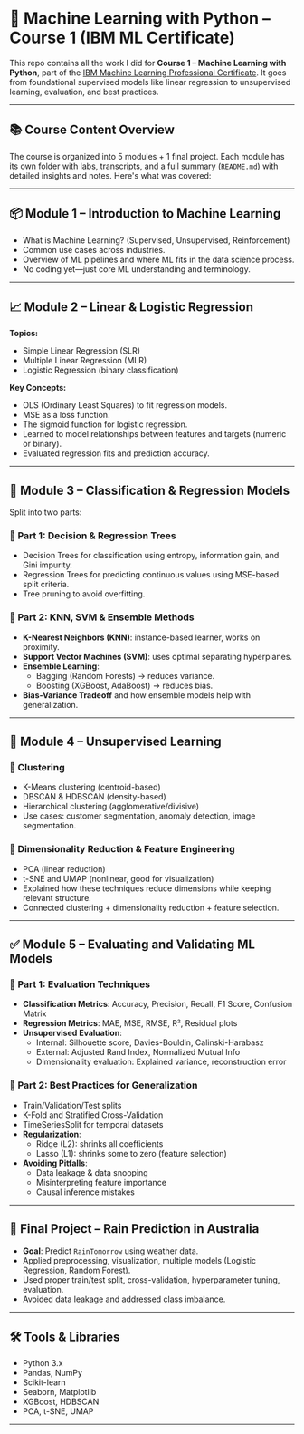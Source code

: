# 🤖 Machine Learning with Python – Course 1 (IBM ML Certificate)

This repo contains all the work I did for **Course 1 – Machine Learning with Python**, part of the [IBM Machine Learning Professional Certificate](https://www.coursera.org/professional-certificates/ibm-machine-learning). It goes from foundational supervised models like linear regression to unsupervised learning, evaluation, and best practices.

---

## 📚 Course Content Overview

The course is organized into 5 modules + 1 final project. Each module has its own folder with labs, transcripts, and a full summary (`README.md`) with detailed insights and notes. Here's what was covered:

---

## 📦 Module 1 – Introduction to Machine Learning

- What is Machine Learning? (Supervised, Unsupervised, Reinforcement)
- Common use cases across industries.
- Overview of ML pipelines and where ML fits in the data science process.
- No coding yet—just core ML understanding and terminology.

---

## 📈 Module 2 – Linear & Logistic Regression

**Topics:**

- Simple Linear Regression (SLR)
- Multiple Linear Regression (MLR)
- Logistic Regression (binary classification)

**Key Concepts:**

- OLS (Ordinary Least Squares) to fit regression models.
- MSE as a loss function.
- The sigmoid function for logistic regression.
- Learned to model relationships between features and targets (numeric or binary).
- Evaluated regression fits and prediction accuracy.

---

## 🌲 Module 3 – Classification & Regression Models

Split into two parts:

### 🔹 Part 1: Decision & Regression Trees

- Decision Trees for classification using entropy, information gain, and Gini impurity.
- Regression Trees for predicting continuous values using MSE-based split criteria.
- Tree pruning to avoid overfitting.

### 🔹 Part 2: KNN, SVM & Ensemble Methods

- **K-Nearest Neighbors (KNN)**: instance-based learner, works on proximity.
- **Support Vector Machines (SVM)**: uses optimal separating hyperplanes.
- **Ensemble Learning**:
  - Bagging (Random Forests) → reduces variance.
  - Boosting (XGBoost, AdaBoost) → reduces bias.
- **Bias-Variance Tradeoff** and how ensemble models help with generalization.

---

## 🧪 Module 4 – Unsupervised Learning

### 🔸 Clustering

- K-Means clustering (centroid-based)
- DBSCAN & HDBSCAN (density-based)
- Hierarchical clustering (agglomerative/divisive)
- Use cases: customer segmentation, anomaly detection, image segmentation.

### 🔸 Dimensionality Reduction & Feature Engineering

- PCA (linear reduction)
- t-SNE and UMAP (nonlinear, good for visualization)
- Explained how these techniques reduce dimensions while keeping relevant structure.
- Connected clustering + dimensionality reduction + feature selection.

---

## ✅ Module 5 – Evaluating and Validating ML Models

### 🔹 Part 1: Evaluation Techniques

- **Classification Metrics**: Accuracy, Precision, Recall, F1 Score, Confusion Matrix
- **Regression Metrics**: MAE, MSE, RMSE, R², Residual plots
- **Unsupervised Evaluation**:
  - Internal: Silhouette score, Davies-Bouldin, Calinski-Harabasz
  - External: Adjusted Rand Index, Normalized Mutual Info
  - Dimensionality evaluation: Explained variance, reconstruction error

### 🔹 Part 2: Best Practices for Generalization

- Train/Validation/Test splits
- K-Fold and Stratified Cross-Validation
- TimeSeriesSplit for temporal datasets
- **Regularization**:
  - Ridge (L2): shrinks all coefficients
  - Lasso (L1): shrinks some to zero (feature selection)
- **Avoiding Pitfalls**:
  - Data leakage & data snooping
  - Misinterpreting feature importance
  - Causal inference mistakes

---

## 🎯 Final Project – Rain Prediction in Australia

- **Goal**: Predict `RainTomorrow` using weather data.
- Applied preprocessing, visualization, multiple models (Logistic Regression, Random Forest).
- Used proper train/test split, cross-validation, hyperparameter tuning, evaluation.
- Avoided data leakage and addressed class imbalance.

---

## 🛠 Tools & Libraries

- Python 3.x
- Pandas, NumPy
- Scikit-learn
- Seaborn, Matplotlib
- XGBoost, HDBSCAN
- PCA, t-SNE, UMAP

---
